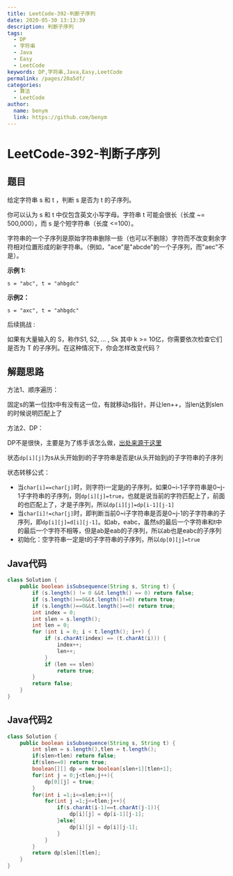 ```yaml
---
title: LeetCode-392-判断子序列
date: 2020-05-30 13:13:39
description: 判断子序列
tags: 
  - DP
  - 字符串
  - Java
  - Easy
  - LeetCode
keywords: DP,字符串,Java,Easy,LeetCode
permalink: /pages/20a5df/
categories: 
  - 算法
  - LeetCode
author: 
  name: benym
  link: https://github.com/benym
---
```


# LeetCode-392-判断子序列

## 题目

给定字符串 s 和 t ，判断 s 是否为 t 的子序列。

你可以认为 s 和 t 中仅包含英文小写字母。字符串 t 可能会很长（长度 ~= 500,000），而 s 是个短字符串（长度 <=100）。

字符串的一个子序列是原始字符串删除一些（也可以不删除）字符而不改变剩余字符相对位置形成的新字符串。（例如，"ace"是"abcde"的一个子序列，而"aec"不是）。

**示例 1:**

```
s = "abc", t = "ahbgdc"
```

**示例2：**

```
s = "axc", t = "ahbgdc"
```

后续挑战 :

如果有大量输入的 S，称作S1, S2, ... , Sk 其中 k >= 10亿，你需要依次检查它们是否为 T 的子序列。在这种情况下，你会怎样改变代码？

## 解题思路

方法1、顺序遍历：

固定s的第一位找t中有没有这一位，有就移动s指针，并让len++，当len达到slen的时候说明匹配上了

方法2、DP：

DP不是很快，主要是为了练手该怎么做，[出处来源于这里](https://leetcode-cn.com/problems/is-subsequence/solution/java-dp-by-zxy0917-5/)

状态`dp[i][j]`为s从头开始到i的子字符串是否是t从头开始到j的子字符串的子序列

状态转移公式：

- 当`char[i]==char[j]`时，则字符i一定是j的子序列，如果0~i-1子字符串是0~j-1子字符串的子序列，则`dp[i][j]=true`，也就是说当前的字符匹配上了，前面的也匹配上了，才是子序列，所以`dp[i][j]=dp[i-1][j-1]`
- 当`char[i]!=char[j]`时，即判断当前0~i子字符串是否是0~j-1的子字符串的子序列，即`dp[i][j]=d[i][j-1]`。如ab，eabc，虽然s的最后一个字符串和t中的最后一个字符不相等，但是ab是eab的子序列，所以ab也是eabc的子序列
- 初始化：空字符串一定是t的子字符串的子序列，所以`dp[0][j]=true`

## Java代码

```java
class Solution {
    public boolean isSubsequence(String s, String t) {
        if (s.length() != 0 &&t.length() == 0) return false;
        if (s.length()==0&&t.length()!=0) return true;
        if (s.length()==0&&t.length()==0) return true;
        int index = 0;
        int slen = s.length();
        int len = 0;
        for (int i = 0; i < t.length(); i++) {
            if (s.charAt(index) == (t.charAt(i))) {
                index++;
                len++;
            }
            if (len == slen)
                return true;
        }
        return false;
    }
}
```

## Java代码2

```java
class Solution {
    public boolean isSubsequence(String s, String t) {
        int slen = s.length(),tlen = t.length();
        if(slen>tlen) return false;
        if(slen==0) return true;
        boolean[][] dp = new boolean[slen+1][tlen+1];
        for(int j = 0;j<tlen;j++){
            dp[0][j] = true;
        }
        for(int i =1;i<=slen;i++){
            for(int j =1;j<=tlen;j++){
                if(s.charAt(i-1)==t.charAt(j-1)){
                    dp[i][j] = dp[i-1][j-1];
                }else{
                    dp[i][j] = dp[i][j-1];
                }
            }
        }
        return dp[slen][tlen];
    }
}
```



